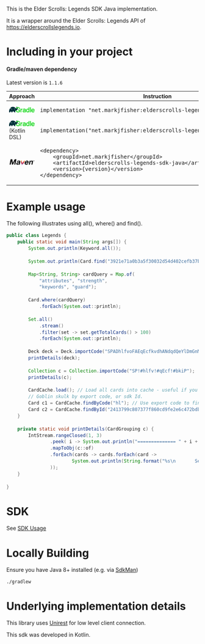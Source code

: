 This is the Elder Scrolls: Legends SDK Java implementation.

It is a wrapper around the Elder Scrolls: Legends API of 
https://elderscrollslegends.io.

# Including in your project

#### Gradle/maven dependency

Latest version is `1.1.6`

<table>
<thead><tr><th>Approach</th><th>Instruction</th></tr></thead>
<tr>
<td><img src="doc/gradle.png" alt="Gradle"/></td>
<td>
    <pre>implementation "net.markjfisher:elderscrolls-legends-sdk-java:{version}"</pre>
    </td>
</tr>
<tr>
<td><img src="doc/gradle.png" alt="Gradle"/> (Kotlin DSL)</td>
<td>
    <pre>implementation("net.markjfisher:elderscrolls-legends-sdk-java:{version}")</pre>
    </td>
</tr>
<tr>
<td><img src="doc/maven.png" alt="Maven"/></td>
<td>
<pre>&lt;dependency&gt;
    &lt;groupId&gt;net.markjfisher&lt;/groupId&gt;
    &lt;artifactId&gt;elderscrolls-legends-sdk-java&lt;/artifactId&gt;
    &lt;version&gt;{version}&lt;/version&gt;
&lt;/dependency&gt;</pre>
    </td>
</tr>
</table>

# Example usage

The following illustrates using all(), where() and find().

```java
public class Legends {
	public static void main(String args[]) {
		System.out.println(Keyword.all());

		System.out.println(Card.find("3921e71a0b3a5f30032d54d402cefb37b60aa46e"));

		Map<String, String> cardQuery = Map.of(
			"attributes", "strength",
			"keywords", "guard");

		Card.where(cardQuery)
			.forEach(System.out::println);

		Set.all()
			.stream()
			.filter(set -> set.getTotalCards() > 100)
			.forEach(System.out::println);

		Deck deck = Deck.importCode("SPADhlfvoFAEqEcfkvdhANdqdQeYlDmGnMlLpTitldmCpZsp");
		printDetails(deck);

		Collection c = Collection.importCode("SP!#hlfv!#qEcf!#bkiP");
		printDetails(c);

		CardCache.load(); // Load all cards into cache - useful if you have long running process doing export code lookups
		// Goblin skulk by export code, or sdk Id.
		Card c1 = CardCache.findByCode("hl"); // Use export code to find a card
		Card c2 = CardCache.findById("2413799c807377f860cd9fe2e6c472bdbb1360a7"); // Use sdk Id to find a card
	}

	private static void printDetails(CardGrouping c) {
		IntStream.rangeClosed(1, 3)
				.peek( i -> System.out.println("============== " + i + " Of ================"))
				.mapToObj(c::of)
				.forEach(cards -> cards.forEach(card ->
						System.out.println(String.format("%s\n       Set: %s\n    Rarity: %s\n", card.getName(), card.getSet().getName(), card.getRarity()))
				));
	}

}
```
# SDK

See [SDK Usage](sdk/SdkUsage.md)

# Locally Building

Ensure you have Java 8+ installed (e.g. via [SdkMan](https://sdkman.io/))

    ./gradlew

# Underlying implementation details

This library uses [Unirest](http://unirest.io/) for low level client connection.

This sdk was developed in Kotlin.
